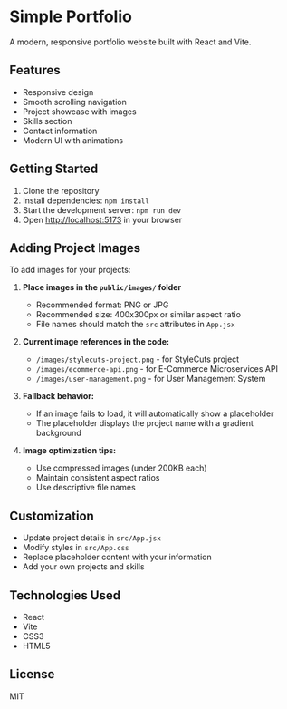 # Simple Portfolio

A modern, responsive portfolio website built with React and Vite.

## Features

- Responsive design
- Smooth scrolling navigation
- Project showcase with images
- Skills section
- Contact information
- Modern UI with animations

## Getting Started

1. Clone the repository
2. Install dependencies: `npm install`
3. Start the development server: `npm run dev`
4. Open [http://localhost:5173](http://localhost:5173) in your browser

## Adding Project Images

To add images for your projects:

1. **Place images in the `public/images/` folder**
   - Recommended format: PNG or JPG
   - Recommended size: 400x300px or similar aspect ratio
   - File names should match the `src` attributes in `App.jsx`

2. **Current image references in the code:**
   - `/images/stylecuts-project.png` - for StyleCuts project
   - `/images/ecommerce-api.png` - for E-Commerce Microservices API
   - `/images/user-management.png` - for User Management System

3. **Fallback behavior:**
   - If an image fails to load, it will automatically show a placeholder
   - The placeholder displays the project name with a gradient background

4. **Image optimization tips:**
   - Use compressed images (under 200KB each)
   - Maintain consistent aspect ratios
   - Use descriptive file names

## Customization

- Update project details in `src/App.jsx`
- Modify styles in `src/App.css`
- Replace placeholder content with your information
- Add your own projects and skills

## Technologies Used

- React
- Vite
- CSS3
- HTML5

## License

MIT
